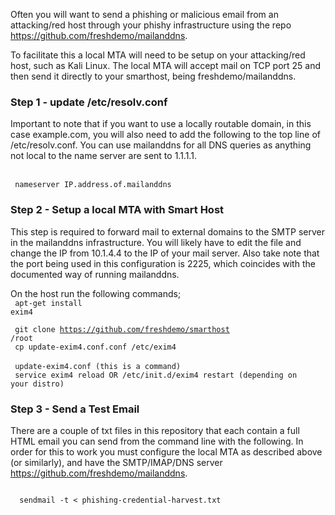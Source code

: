 Often you will want to send a phishing or malicious email from an attacking/red host through your phishy infrastructure using the repo <a href="https://github.com/freshdemo/mailanddns" target="_blank">https://github.com/freshdemo/mailanddns</a>.

To facilitate this a local MTA will need to be setup on your attacking/red host, such as Kali Linux. The local MTA will accept mail on TCP port 25 and then send it directly to your smarthost, being freshdemo/mailanddns.

<h3>Step 1 - update /etc/resolv.conf</h3>
Important to note that if you want to use a locally routable domain, in this case example.com, you will also need to add the following to the top line of /etc/resolv.conf. You can use mailanddns for all DNS queries as anything not local to the name server are sent to 1.1.1.1.

<br><code>
  nameserver IP.address.of.mailanddns
                 </code>

<h3>Step 2 - Setup a local MTA with Smart Host</h3>

This step is required to forward mail to external domains to the SMTP server in the mailanddns infrastructure. You will likely have to edit the file and change the IP from 10.1.4.4 to the IP of your mail server. Also take note that the port being used in this configuration is 2225, which coincides with the documented way of running mailanddns.

On the host run the following commands;
<br>
<code>
    apt-get install exim4<br>
  </code><br>
  <code>
    git clone https://github.com/freshdemo/smarthost /root
  </code><br>
  <code>
    cp update-exim4.conf.conf /etc/exim4
  </code><br>
  <code>
    update-exim4.conf (this is a command)
  </code><br>
  <code>
    service exim4 reload OR /etc/init.d/exim4 restart (depending on your distro)
  </code><br>

<h3>Step 3 - Send a Test Email</h3>

There are a couple of txt files in this repository that each contain a full HTML email you can send from the command line with the following. In order for this to work you must configure the local MTA as described above (or similarly), and have the SMTP/IMAP/DNS server <a href="https://github.com/freshdemo/mailanddns" target="_blank">https://github.com/freshdemo/mailanddns</a>.

<code>
  sendmail -t < phishing-credential-harvest.txt
                                               </code>    
                                           
